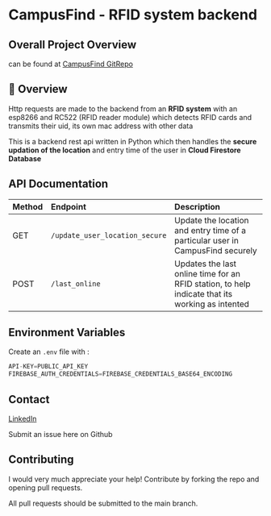 # CampusFind - RFID system backend  

## Overall Project Overview

can be found at [CampusFind GitRepo](https://github.com/Santhosh-Paramasivam/CampusFind)

## 📖 Overview

Http requests are made to the backend from an **RFID system** with an esp8266 and RC522 (RFID reader module) which detects RFID cards and transmits their uid, its own mac address with other data

This is a backend rest api written in Python which then handles the **secure updation of the location** and entry time of the user in **Cloud Firestore Database**  

## API Documentation

| Method | Endpoint | Description |
|:-------|:---------|:------------|
|   GET  | `/update_user_location_secure` | Update the location and entry time of a particular user in CampusFind securely |
|   POST  | `/last_online` | Updates the last online time for an RFID station, to help indicate that its working as intented |

## Environment Variables

Create an `.env` file with :

``` python
API-KEY=PUBLIC_API_KEY
FIREBASE_AUTH_CREDENTIALS=FIREBASE_CREDENTIALS_BASE64_ENCODING
```

## Contact

[LinkedIn](https://github.com/Santhosh-Paramasivam/CampusFind/blob/main/www.linkedin.com/in/santhosh-paramasivam-2a430a267)

Submit an issue here on Github

## Contributing

I would very much appreciate your help! Contribute by forking the repo and opening pull requests.

All pull requests should be submitted to the main branch.  
